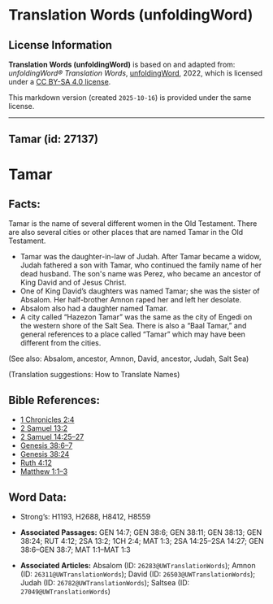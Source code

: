 # Translation Words (unfoldingWord)

## License Information

**Translation Words (unfoldingWord)** is based on and adapted from: _unfoldingWord® Translation Words_, [unfoldingWord](https://unfoldingword.org/utw), 2022, which is licensed under a [CC BY-SA 4.0 license](https://creativecommons.org/licenses/by-sa/4.0/legalcode.en).

This markdown version (created `2025-10-16`) is provided under the same license.



--------------------------------

## Tamar (id: 27137)

Tamar
=====

Facts:
------

Tamar is the name of several different women in the Old Testament. There are also several cities or other places that are named Tamar in the Old Testament.

* Tamar was the daughter\-in\-law of Judah. After Tamar became a widow, Judah fathered a son with Tamar, who continued the family name of her dead husband. The son's name was Perez, who became an ancestor of King David and of Jesus Christ.
* One of King David’s daughters was named Tamar; she was the sister of Absalom. Her half\-brother Amnon raped her and left her desolate.
* Absalom also had a daughter named Tamar.
* A city called “Hazezon Tamar” was the same as the city of Engedi on the western shore of the Salt Sea. There is also a “Baal Tamar,” and general references to a place called “Tamar” which may have been different from the cities.

(See also: Absalom, ancestor, Amnon, David, ancestor, Judah, Salt Sea)

(Translation suggestions: How to Translate Names)

Bible References:
-----------------

* [1 Chronicles 2:4](https://ref.ly/1Chr2:4)
* [2 Samuel 13:2](https://ref.ly/2Sam13:2)
* [2 Samuel 14:25–27](https://ref.ly/2Sam14:25-2Sam14:27)
* [Genesis 38:6–7](https://ref.ly/Gen38:6-Gen38:7)
* [Genesis 38:24](https://ref.ly/Gen38:24)
* [Ruth 4:12](https://ref.ly/Ruth4:12)
* [Matthew 1:1–3](https://ref.ly/Matt1:1-Matt1:3)

Word Data:
----------

* Strong’s: H1193, H2688, H8412, H8559

* **Associated Passages:** GEN 14:7; GEN 38:6; GEN 38:11; GEN 38:13; GEN 38:24; RUT 4:12; 2SA 13:2; 1CH 2:4; MAT 1:3; 2SA 14:25–2SA 14:27; GEN 38:6–GEN 38:7; MAT 1:1–MAT 1:3
* **Associated Articles:** Absalom (ID: `26283@UWTranslationWords`); Amnon (ID: `26311@UWTranslationWords`); David (ID: `26503@UWTranslationWords`); Judah (ID: `26782@UWTranslationWords`); Saltsea (ID: `27049@UWTranslationWords`)

